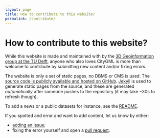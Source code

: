 ```yaml
---
layout: page
title: How to contribute to this website?
permalink: /contribute/
---
```


# How to contribute to this website?

While this website is made and maintained with <i class="fa fa-heart" aria-hidden="true"></i> by the [3D Geoinformation group at the TU Delft](https://3d.bk.tudelft.nl), anyone who also loves CityGML is more than welcome to contribute by submitting new content and/or fixing errors.

The website is only a set of static pages, no DBMS or CMS is used. 
The [source code is publicly available and hosted on GitHub](https://github.com/tudelft3d/website-citygml).
[Jekyll](http://www.jekyllrb.com) is used to generate static pages from the source, and these are generated *automatically* after someone pushes to the repository (it may take ~30s to refresh though).

To add a news or a public datasets for instance, see the [README](https://github.com/tudelft3d/website-citygml/blob/master/README.md).

If you spotted and error and want to add content, let us know by either: 

  - [adding an issue](https://github.com/tudelft3d/website-citygml/issues);
  - fixing the error yourself and open a [pull request](https://help.github.com/articles/about-pull-requests/).










